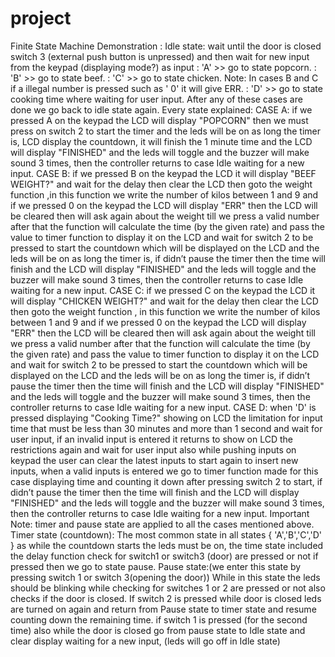 # project
Finite State Machine Demonstration :
Idle state: wait until the door is closed switch 3 (external push button is unpressed) and 
then wait for new input from the keypad (displaying mode?) 
as input : 'A' >> go to state popcorn.
 : 'B' >> go to state beef.
 : 'C' >> go to state chicken.
Note: In cases B and C if a illegal number is pressed such as ' 0' it will give ERR.
 : 'D' >> go to state cooking time where waiting for user input.
After any of these cases are done we go back to idle state again.
Every state explained:
CASE A:
if we pressed A on the keypad the LCD will display "POPCORN" then we must press 
on switch 2 to start the timer and the leds will be on as long the timer is, LCD display 
the countdown, it will finish the 1 minute time and the LCD will display "FINISHED" 
and the leds will toggle and the buzzer will make sound 3 times, then the controller 
returns to case Idle waiting for a new input.
CASE B:
if we pressed B on the keypad the LCD it will display "BEEF WEIGHT?" and wait 
for the delay then clear the LCD then goto the weight function ,in this function we write 
the number of kilos between 1 and 9 and if we pressed 0 on the keypad the LCD will 
display "ERR" then the LCD will be cleared then will ask again about the weight till we 
press a valid number after that the function will calculate the time (by the given rate)
and pass the value to timer function to display it on the LCD and wait for switch 2 to be 
pressed to start the countdown which will be displayed on the LCD and the leds will be 
on as long the timer is, if didn’t pause the timer then the time will finish and the LCD
will display "FINISHED" and the leds will toggle and the buzzer will make sound 3 
times, then the controller returns to case Idle waiting for a new input.
CASE C:
if we pressed C on the keypad the LCD it will display "CHICKEN WEIGHT?" and 
wait for the delay then clear the LCD then goto the weight function , in this function we 
write the number of kilos between 1 and 9 and if we pressed 0 on the keypad the LCD 
will display "ERR" then the LCD will be cleared then will ask again about the weight 
till we press a valid number after that the function will calculate the time (by the given 
rate) and pass the value to timer function to display it on the LCD and wait for switch 2 
to be pressed to start the countdown which will be displayed on the LCD and the leds 
will be on as long the timer is, if didn’t pause the timer then the time will finish and the 
LCD will display "FINISHED" and the leds will toggle and the buzzer will make 
sound 3 times, then the controller returns to case Idle waiting for a new input.
CASE D:
when 'D' is pressed displaying "Cooking Time?" showing on LCD the limitation for 
input time that must be less than 30 minutes and more than 1 second and wait for user 
input, if an invalid input is entered it returns to show on LCD the restrictions again and 
wait for user input also while pushing inputs on keypad the user can clear the latest 
inputs to start again to insert new inputs, when a valid inputs is entered we go to timer 
function made for this case displaying time and counting it down after pressing switch 2 
to start, if didn’t pause the timer then the time will finish and the LCD will display 
"FINISHED" and the leds will toggle and the buzzer will make sound 3 times, then 
the controller returns to case Idle waiting for a new input.
Important Note: timer and pause state are applied to all the cases 
mentioned above.
Timer state (countdown): 
The most common state in all states { 'A','B','C','D' } as while the countdown starts the 
leds must be on, the time state included the delay function check for switch1 or switch3 
(door) are pressed or not if pressed then we go to state pause.
Pause state:(we enter this state by pressing switch 1 or switch 3(opening the door))
While in this state the leds should be blinking while checking for switches 1 or 2 are 
pressed or not also checks if the door is closed. If switch 2 is pressed while door is 
closed leds are turned on again and return from Pause state to timer state and resume 
counting down the remaining time. if switch 1 is pressed (for the second time) also 
while the door is closed go from pause state to Idle state and clear display waiting for a 
new input, (leds will go off in Idle state)
